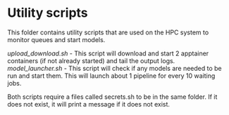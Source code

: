 # Utility scripts

This folder contains utility scripts that are used on the HPC system to monitor queues and start models.

*upload_download.sh* - This script will download and start 2 apptainer containers (if not already started) and tail the output logs.
*model_launcher.sh* - This script will check if any models are needed to be run and start them. This will launch about 1 pipeline for every 10 waiting jobs.

Both scripts require a files called secrets.sh to be in the same folder. If it does not exist, it will print a message if it does not exist.
